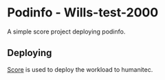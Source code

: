 # Podinfo - Wills-test-2000

A simple score project deploying podinfo.

## Deploying

[Score](https://score.dev/) is used to deploy the workload to humanitec.
